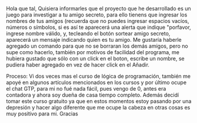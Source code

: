 Hola que tal,
Quisiera informarles que el proyecto que he desarrollado es un juego para investigar a tu amigo secreto, para ello tienens que ingresar los nombres de tus amigos (recuerda que no puedes ingresar espacios vacíos, números
o símbolos, si es así te aparecerá una alerta que indique "porfavor, ingrese nombre válido, y, tecleando el botón sortear amigo secreto, aparecerá un mensaje indicando quien es tu amigo.
Me gustaría haberle agregado un comando para que no se borraran los demás amigos, pero no supe como hacerlo, también por motivos de facilidad del programa, me hubiera gustado que sólo con un click en el boton, escribe 
un nombre, se pudiera haber agregado en vez de hacer click en el Añadir.


Proceso:
Vi dos veces mas el curso de lógica de programación, también me apoyé en algunos artículos mencionados en los cursos y por último ocupe el chat GTP, para mi no fué nada fácil, pues vengo de 0, antes era contadora y ahora 
soy dueña de casa tiempo completo.   Además decidí tomar este curso gratuito ya que en estos momentos estoy pasando por una depresión y hacer algo diferente que me ocupe la cabeza en otras cosas es muy positivo para mi.
Gracias
